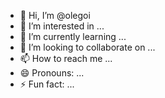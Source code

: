 - 👋 Hi, I’m @olegoi
- 👀 I’m interested in ...
- 🌱 I’m currently learning ...
- 💞️ I’m looking to collaborate on ...
- 📫 How to reach me ...
- 😄 Pronouns: ...
- ⚡ Fun fact: ...

<!---
olegoi/olegoi is a ✨ special ✨ repository because its `README.md` (this file) appears on your GitHub profile.
You can click the Preview link to take a look at your changes.
--->
